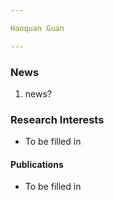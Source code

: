 ```yaml
---

Haoquan Guan

---
```


### News
1. news?

### Research Interests
- To be filled in

#### Publications
- To be filled in